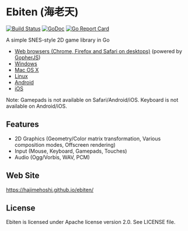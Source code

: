 # Ebiten (海老天)

[![Build Status](https://travis-ci.org/hajimehoshi/ebiten.svg?branch=master)](https://travis-ci.org/hajimehoshi/ebiten)
[![GoDoc](https://godoc.org/github.com/hajimehoshi/ebiten?status.svg)](http://godoc.org/github.com/hajimehoshi/ebiten)
[![Go Report Card](https://goreportcard.com/badge/github.com/hajimehoshi/ebiten)](https://goreportcard.com/report/github.com/hajimehoshi/ebiten)

A simple SNES-style 2D game library in Go

* [Web browsers (Chrome, Firefox and Safari on desktops)](https://github.com/hajimehoshi/ebiten/wiki/Web-Browsers) (powered by [GopherJS](http://gopherjs.org/))
* [Windows](https://github.com/hajimehoshi/ebiten/wiki/Windows)
* [Mac OS X](https://github.com/hajimehoshi/ebiten/wiki/Mac-OS-X)
* [Linux](https://github.com/hajimehoshi/ebiten/wiki/Linux)
* [Android](https://github.com/hajimehoshi/ebiten/wiki/Android)
* [iOS](https://github.com/hajimehoshi/ebiten/wiki/iOS)

Note: Gamepads is not available on Safari/Android/iOS. Keyboard is not available on Android/iOS.

## Features

* 2D Graphics (Geometry/Color matrix transformation, Various composition modes, Offscreen rendering)
* Input (Mouse, Keyboard, Gamepads, Touches)
* Audio (Ogg/Vorbis, WAV, PCM)

## Web Site

https://hajimehoshi.github.io/ebiten/

## License

Ebiten is licensed under Apache license version 2.0. See LICENSE file.
